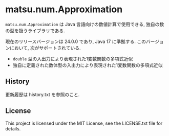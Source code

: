 # matsu.num.Approximation
`matsu.num.Approximation` は Java 言語向けの数値計算で使用できる, 
独自の数の型を扱うライブラリである.

現在のリリースバージョンは 24.0.0 であり, Java 17 に準拠する.
このバージョンにおいて, 次がサポートされている.

- `double` 型の入出力により表現された1変数関数の多項式近似
- 独自に定義された数体型の入出力により表現された1変数関数の多項式近似

## History
更新履歴は history.txt を参照のこと.

## License
This project is licensed under the MIT License, see the LICENSE.txt file for details.
